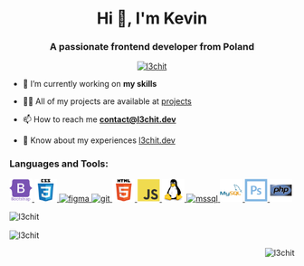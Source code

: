 <h1 align="center">Hi 👋, I'm Kevin</h1>
<h3 align="center">A passionate frontend developer from Poland</h3>

<p align="center"> <a href="https://github.com/ryo-ma/github-profile-trophy"><img src="https://github-profile-trophy.vercel.app/?username=l3chit" alt="l3chit" /></a> </p>

- 🔭 I’m currently working on **my skills**

- 👨‍💻 All of my projects are available at [projects](https://github.com/L3chit?tab=repositories)

- 📫 How to reach me **contact@l3chit.dev**

- 📄 Know about my experiences [l3chit.dev](l3chit.dev)


<h3 align="left">Languages and Tools:</h3>
<p align="left"> <a href="https://getbootstrap.com" target="_blank" rel="noreferrer"> <img src="https://raw.githubusercontent.com/devicons/devicon/master/icons/bootstrap/bootstrap-plain-wordmark.svg" alt="bootstrap" width="40" height="40"/> </a> <a href="https://www.w3schools.com/css/" target="_blank" rel="noreferrer"> <img src="https://raw.githubusercontent.com/devicons/devicon/master/icons/css3/css3-original-wordmark.svg" alt="css3" width="40" height="40"/> </a> <a href="https://www.figma.com/" target="_blank" rel="noreferrer"> <img src="https://www.vectorlogo.zone/logos/figma/figma-icon.svg" alt="figma" width="40" height="40"/> </a> <a href="https://git-scm.com/" target="_blank" rel="noreferrer"> <img src="https://www.vectorlogo.zone/logos/git-scm/git-scm-icon.svg" alt="git" width="40" height="40"/> </a> <a href="https://www.w3.org/html/" target="_blank" rel="noreferrer"> <img src="https://raw.githubusercontent.com/devicons/devicon/master/icons/html5/html5-original-wordmark.svg" alt="html5" width="40" height="40"/> </a> <a href="https://developer.mozilla.org/en-US/docs/Web/JavaScript" target="_blank" rel="noreferrer"> <img src="https://raw.githubusercontent.com/devicons/devicon/master/icons/javascript/javascript-original.svg" alt="javascript" width="40" height="40"/> </a> <a href="https://www.linux.org/" target="_blank" rel="noreferrer"> <img src="https://raw.githubusercontent.com/devicons/devicon/master/icons/linux/linux-original.svg" alt="linux" width="40" height="40"/> </a> <a href="https://www.microsoft.com/en-us/sql-server" target="_blank" rel="noreferrer"> <img src="https://www.svgrepo.com/show/303229/microsoft-sql-server-logo.svg" alt="mssql" width="40" height="40"/> </a> <a href="https://www.mysql.com/" target="_blank" rel="noreferrer"> <img src="https://raw.githubusercontent.com/devicons/devicon/master/icons/mysql/mysql-original-wordmark.svg" alt="mysql" width="40" height="40"/> </a> <a href="https://www.photoshop.com/en" target="_blank" rel="noreferrer"> <img src="https://raw.githubusercontent.com/devicons/devicon/master/icons/photoshop/photoshop-line.svg" alt="photoshop" width="40" height="40"/> </a> <a href="https://www.php.net" target="_blank" rel="noreferrer"> <img src="https://raw.githubusercontent.com/devicons/devicon/master/icons/php/php-original.svg" alt="php" width="40" height="40"/> </a> </p>


<!--- <p><img align="center" src="https://github-readme-stats.vercel.app/api?username=l3chit&show_icons=true&theme=dark&locale=en" alt="l3chit" /></p> --->

<p><img align="center" src="https://github-readme-streak-stats.herokuapp.com/?user=l3chit&theme=dark" alt="l3chit" /></p>

<p><img align="center" src="https://github-readme-stats.vercel.app/api/top-langs?username=l3chit&show_icons=true&theme=dark&locale=en&layout=compact" alt="l3chit" /></p>

<p align="right"> <img src="https://komarev.com/ghpvc/?username=l3chit&label=Profile%20views&color=0e75b6&style=flat" alt="l3chit" /> </p>

<!---
- 👋 Hi, I’m @L3chit
- 👀 I’m interested in front-end
- 🌱 I’m currently learning life
--->
